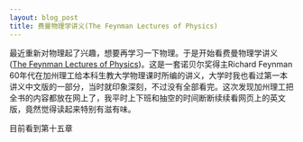 ```yaml
---
layout: blog_post
title: 费曼物理学讲义(The Feynman Lectures of Physics)
---
```


最近重新对物理起了兴趣，想要再学习一下物理。于是开始看费曼物理学讲义([The Feynman Lectures of Physics](https://www.feynmanlectures.caltech.edu/))。这是一套诺贝尔奖得主Richard Feynman 60年代在加州理工给本科生教大学物理课时所编的讲义，大学时我也看过第一本讲义中文版的一部分，当时就印象深刻，不过没有全部看完。这次发现加州理工把全书的内容都放在网上了，我平时上下班和抽空的时间断断续续看网页上的英文版，竟然觉得读起来特别有滋有味。

目前看到第十五章